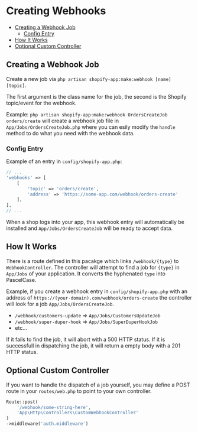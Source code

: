 # Creating Webhooks

- [Creating a Webhook Job](#creating-a-webhook-job)
  - [Config Entry](#config-entry)
- [How It Works](#how-it-works)
- [Optional Custom Controller](#optional-custom-controller)

## Creating a Webhook Job

Create a new job via `php artisan shopify-app:make:webhook [name] [topic]`.

The first argument is the class name for the job, the second is the Shopify topic/event for the webhook.

Example: `php artisan shopify-app:make:webhook OrdersCreateJob orders/create` will create a webhook job file in `App/Jobs/OrdersCreateJob.php` where you can esily modify the `handle` method to do what you need with the webhook data.

### Config Entry

Example of an entry in `config/shopify-app.php`:

```php
// ...
'webhooks' => [
    [
        'topic' => 'orders/create',
        'address' => 'https://some-app.com/webhook/orders-create'
    ],
],
// ...
```

When a shop logs into your app, this webhook entry will automatically be installed and `App/Jobs/OrdersCreateJob` will be ready to accept data.

## How It Works

There is a route defined in this pacakge which links `/webhook/{type}` to `WebhookController`. The controller will attempt to find a job for `{type}` in `App/Jobs` of your application. It converts the hyphenated `type` into PascelCase.

Example, if you create a webhook entry in `config/shopify-app.php` with an address of `https://(your-domain).com/webhook/orders-create` the controller will look for a job `App/Jobs/OrdersCreateJob`.

+ `/webhook/customers-update` => `App/Jobs/CustomersUpdateJob`
+ `/webhook/super-duper-hook` => `App/Jobs/SuperDuperHookJob`
+ etc...

If it fails to find the job, it will abort with a 500 HTTP status. If it is successfull in dispatching the job, it will return a empty body with a 201 HTTP status.

## Optional Custom Controller

If you want to handle the dispatch of a job yourself, you may define a POST route in your `routes/web.php` to point to your own controller.

```php
Route::post(
    '/webhook/some-string-here',
    'App\Http\Controllers\CustomWebhookController'
)
->middleware('auth.middleware')
```
